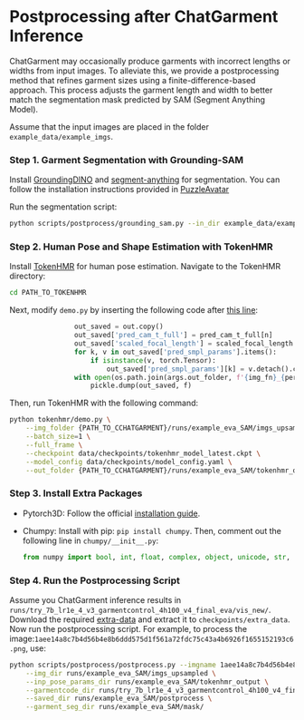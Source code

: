 # Postprocessing after ChatGarment Inference

ChatGarment may occasionally produce garments with incorrect lengths or widths from input images. To alleviate this, we provide a postprocessing method that refines garment sizes using a finite-difference-based approach. This process adjusts the garment length and width to better match the segmentation mask predicted by SAM (Segment Anything Model).

Assume that the input images are placed in the folder ``example_data/example_imgs``.

### Step 1. Garment Segmentation with Grounding-SAM
Install [GroundingDINO](https://github.com/IDEA-Research/GroundingDINO) and [segment-anything](https://github.com/facebookresearch/segment-anything) for segmentation. You can follow the installation instructions provided in [PuzzleAvatar](https://github.com/YuliangXiu/PuzzleAvatar/blob/main/scripts/install_dino_sam.sh)

Run the segmentation script:
```bash
python scripts/postprocess/grounding_sam.py --in_dir example_data/example_imgs --out_dir runs/example_eva_SAM
```

### Step 2. Human Pose and Shape Estimation with TokenHMR
Install [TokenHMR](https://github.com/saidwivedi/TokenHMR) for human pose estimation. Navigate to the TokenHMR directory:
```bash
cd PATH_TO_TOKENHMR
```

Next, modify ``demo.py`` by inserting the following code after [this line](https://github.com/saidwivedi/TokenHMR/blob/198645f7784a27a4df0eac32478b1e7bc3e13574/tokenhmr/demo.py#L116):
```python
                out_saved = out.copy()
                out_saved['pred_cam_t_full'] = pred_cam_t_full[n]
                out_saved['scaled_focal_length'] = scaled_focal_length
                for k, v in out_saved['pred_smpl_params'].items():
                    if isinstance(v, torch.Tensor):
                        out_saved['pred_smpl_params'][k] = v.detach().cpu().numpy()
                with open(os.path.join(args.out_folder, f'{img_fn}_{person_id}.pkl'), 'wb') as f:
                    pickle.dump(out_saved, f)
```

Then, run TokenHMR with the following command:
```bash
python tokenhmr/demo.py \
    --img_folder {PATH_TO_CCHATGARMENT}/runs/example_eva_SAM/imgs_upsampled \
    --batch_size=1 \
    --full_frame \
    --checkpoint data/checkpoints/tokenhmr_model_latest.ckpt \
    --model_config data/checkpoints/model_config.yaml \
    --out_folder {PATH_TO_CCHATGARMENT}/runs/example_eva_SAM/tokenhmr_output
```

### Step 3. Install Extra Packages
* Pytorch3D: Follow the official [installation guide](https://github.com/facebookresearch/pytorch3d/blob/main/INSTALL.md).
* Chumpy: Install with pip: ``pip install chumpy``. 
    Then, comment out the following line in ``chumpy/__init__.py``: 
    
    ```python
    from numpy import bool, int, float, complex, object, unicode, str, nan, inf
    ```


### Step 4. Run the Postprocessing Script
Assume you ChatGarment inference results in ``runs/try_7b_lr1e_4_v3_garmentcontrol_4h100_v4_final_eva/vis_new/``. Download the required [extra-data](https://drive.google.com/file/d/1QXezA3J6uXqWHGATmcw3jaYxRXY2Ctte/view?usp=sharing) and extract it to ``checkpoints/extra_data``. Now run the postprocessing script. For example, to process the image:``1aee14a8c7b4d56b4e8b6ddd575d1f561a72fdc75c43a4b6926f1655152193c6.png``, use:
```bash
python scripts/postprocess/postprocess.py --imgname 1aee14a8c7b4d56b4e8b6ddd575d1f561a72fdc75c43a4b6926f1655152193c6 \
    --img_dir runs/example_eva_SAM/imgs_upsampled \
    --inp_pose_params_dir runs/example_eva_SAM/tokenhmr_output \
    --garmentcode_dir runs/try_7b_lr1e_4_v3_garmentcontrol_4h100_v4_final/example_imgs_img_recon/vis_new/ \
    --saved_dir runs/example_eva_SAM/postprocess \
    --garment_seg_dir runs/example_eva_SAM/mask/
```
